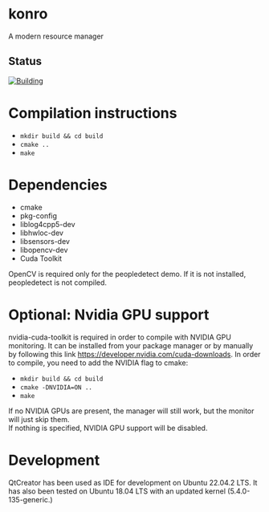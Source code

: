 # konro
A modern resource manager

## Status

[![Building](https://github.com/HEAPLab/konro/actions/workflows/main.yml/badge.svg)](https://github.com/HEAPLab/konro/actions)

# Compilation instructions
* `mkdir build && cd build`
* `cmake ..`
* `make`

# Dependencies
- cmake
- pkg-config
- liblog4cpp5-dev
- libhwloc-dev
- libsensors-dev
- libopencv-dev
- Cuda Toolkit 

OpenCV is required only for the peopledetect demo.
If it is not installed, peopledetect is not compiled.
# Optional: Nvidia GPU support
nvidia-cuda-toolkit is required in order to compile with NVIDIA GPU monitoring. It can be installed from your package manager or by manually by following this link https://developer.nvidia.com/cuda-downloads.
In order to compile, you need to add the NVIDIA flag to cmake:
* `mkdir build && cd build`
* `cmake -DNVIDIA=ON ..`  
* `make`

If no NVIDIA GPUs are present, the manager will still work, but the monitor will just skip them.  
If nothing is specified, NVIDIA GPU support will be disabled.
# Development

QtCreator has been used as IDE for development on Ubuntu 22.04.2 LTS.
It has also been tested on Ubuntu 18.04 LTS with an updated kernel (5.4.0-135-generic.)
